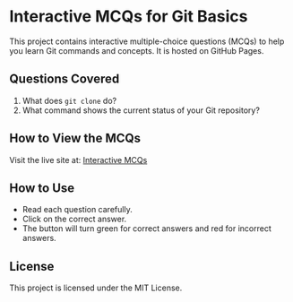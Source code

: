 # Interactive MCQs for Git Basics

This project contains interactive multiple-choice questions (MCQs) to help you learn Git commands and concepts. It is hosted on GitHub Pages.

## Questions Covered
1. What does `git clone` do?
2. What command shows the current status of your Git repository?

## How to View the MCQs
Visit the live site at: [Interactive MCQs](https://yourusername.github.io/Interactive-MCQ)

## How to Use
- Read each question carefully.
- Click on the correct answer.
- The button will turn green for correct answers and red for incorrect answers.

## License
This project is licensed under the MIT License.
